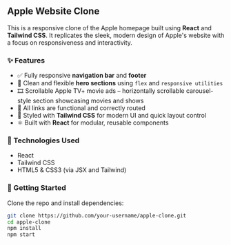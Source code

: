 

## Apple Website Clone

This is a responsive clone of the Apple homepage built using **React** and **Tailwind CSS**. It replicates the sleek, modern design of Apple's website with a focus on responsiveness and interactivity.

### ✨ Features

* ✅ Fully responsive **navigation bar** and **footer**
* 📱 Clean and flexible **hero sections** using `flex` and `responsive utilities`
* 🎞️ Scrollable Apple TV+ movie ads – horizontally scrollable carousel-style section showcasing movies and shows
* 🔗 All links are functional and correctly routed
* 🎯 Styled with **Tailwind CSS** for modern UI and quick layout control
* ⚛️ Built with **React** for modular, reusable components

### 🚀 Technologies Used

* React
* Tailwind CSS
* HTML5 & CSS3 (via JSX and Tailwind)

### 📂 Getting Started

Clone the repo and install dependencies:

```bash
git clone https://github.com/your-username/apple-clone.git
cd apple-clone
npm install
npm start
```
